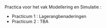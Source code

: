 Practica voor het vak Modellering en Simulatie :

 - Practicum 1 : Lagerangbenaderingen
 - Practicum 2 : TBA
